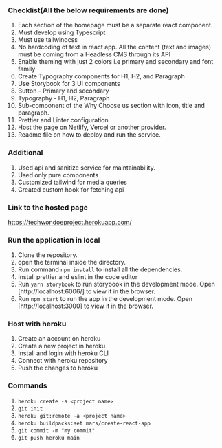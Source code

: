 ### Checklist(All the below requirements are done)
1. Each section of the homepage must be a separate react component.
2. Must develop using Typescript 
3. Must use tailwindcss
4. No hardcoding of text in react app. All the content (text and images) must be coming from a Headless CMS through its API 
5. Enable theming with just 2 colors i.e primary and secondary and font family
6. Create Typography components for H1, H2, and Paragraph
7. Use Storybook for 3 UI components 
8. Button - Primary and secondary
9. Typography - H1, H2, Paragraph
10. Sub-component of the Why Choose us section with icon, title and paragraph.
11. Prettier and Linter configuration
12. Host the page on Netlify, Vercel or another provider.
13. Readme file on how to deploy and run the service.
### Additional 
1. Used api and sanitize service for maintainability.
2. Used only pure components
3. Customized tailwind for media queries
4. Created custom hook for fetching api
### Link to the hosted page
https://techwondoeproject.herokuapp.com/

### Run the application in local
1. Clone the repository.
2. open the terminal inside the directory.
3. Run command `npm install` to install all the dependencies.
5. Install prettier and eslint in the code editor
4. Run `yarn storybook` to  run storybook in the development mode.
Open [http://localhost:6006/] to view it in the browser.
5. Run `npm start` to  run the app in the development mode.
Open [http://localhost:3000] to view it in the browser.

### Host with heroku
1. Create an account on heroku 
2. Create a new project in heroku 
3. Install and login with heroku CLI 
4. Connect with heroku repository 
5. Push the changes to heroku

### Commands
1. `heroku create -a <project name>`
2. `git init`
3. `heroku git:remote -a <project name>`
4. `heroku buildpacks:set mars/create-react-app` 
5. `git commit -m "my commit" `
6. `git push heroku main`
